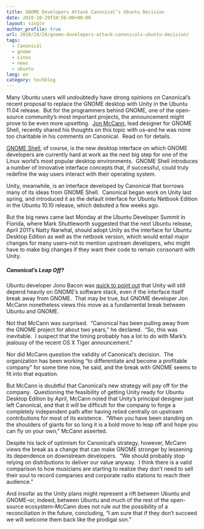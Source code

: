 ```yaml
---
title: GNOME Developers Attack Canonical’s Ubuntu Decision
date: 2010-10-29T10:56:00+00:00
layout: single
author_profile: true
url: 2010/10/29/gnome-developers-attack-canonicals-ubuntu-decision/
tags:
  - Canonical
  - gnome
  - Linux
  - news
  - ubuntu
lang: en
category: techblog
---
```

Many Ubuntu users will undoubtedly have strong opinions on Canonical’s recent proposal to replace the GNOME desktop with Unity in the Ubuntu 11.04 release.  But for the programmers behind GNOME, one of the open-source community’s most important projects, the announcement might prove to be even more upsetting.  [Jon McCann](http://blogs.gnome.org/mccann), lead designer for GNOME Shell, recently shared his thoughts on this topic with us–and he was none too charitable in his comments on Canonical.  Read on for details.

[GNOME Shell](http://live.gnome.org/GnomeShell), of course, is the new desktop interface on which GNOME developers are currently hard at work as the next big step for one of the Linux world’s most popular desktop environments.  GNOME Shell introduces a number of innovative interface concepts that, if successful, could truly redefine the way users interact with their operating system.

Unity, meanwhile, is an interface developed by Canonical that borrows many of its ideas from GNOME Shell.  Canonical began work on Unity last spring, and introduced it as the default interface for Ubuntu Netbook Edition in the Ubuntu 10.10 release, which debuted a few weeks ago.

But the big news came last Monday at the Ubuntu Developer Summit in Florida, where Mark Shuttleworth suggested that the next Ubuntu release, April 2011′s Natty Narwhal, should adopt Unity as the interface for Ubuntu Desktop Edition as well as the netbook version, which would entail major changes for many users–not to mention upstream developers, who might have to make big changes if they want their code to remain consonant with Unity.

##### Canonical’s Leap Off?

Ubuntu developer Jono Bacon was [quick to point out](http://www.jonobacon.org/2010/10/25/ubuntu-11-04-to-ship-unity/) that Unity will still depend heavily on GNOME’s software stack, even if the interface itself break away from GNOME.  That may be true, but GNOME developer Jon McCann nonetheless views this move as a fundamental break between Ubuntu and GNOME.

Not that McCann was surprised.  “Canonical has been pulling away from the GNOME project for about two years,” he declared.  “So, this was inevitable.  I suspect that the timing probably has a lot to do with Mark’s jealousy of the recent OS X Tiger announcement.”

Nor did McCann question the validity of Canonical’s decision.  The organization has been working “to differentiate and become a profitable company” for some time now, he said, and the break with GNOME seems to fit into that equation.

But McCann is doubtful that Canonical’s new strategy will pay off for the company.  Questioning the feasibility of getting Unity ready for Ubuntu Desktop Edition by April, McCann noted that Unity’s principal designer just left Canonical, and that it will be difficult for the company to forge a completely independent path after having relied centrally on upstream contributions for most of its existence.  “When you have been standing on the shoulders of giants for so long it is a bold move to leap off and hope you can fly on your own,” McCann asserted.

Despite his lack of optimism for Canonical’s strategy, however, McCann views the break as a change that can make GNOME stronger by lessening its dependence on downstream developers.  “We should probably stop relying on distributions to deliver our value anyway.  I think there is a valid comparison to how musicians are starting to realize they don’t need to sell their soul to record companies and corporate radio stations to reach their audience.”

And insofar as the Unity plans might represent a rift between Ubuntu and GNOME–or, indeed, between Ubuntu and much of the rest of the open-source ecosystem–McCann does not rule out the possibility of a reconciliation in the future, concluding, “I am sure that if they don’t succeed we will welcome them back like the prodigal son.”
